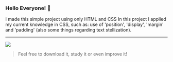 ### Hello Everyone! 👋
I made this simple project using only HTML and CSS
In this project I applied my current knowledge in CSS, such as: use of 'position', 'display', 'margin' and 'padding' (also some things regarding text stellization).
<hr>

![](https://media.tenor.com/3zkVvxGO0F4AAAAC/wrench-watch-dogs2.gif)
> Feel free to download it, study it or even improve it!
